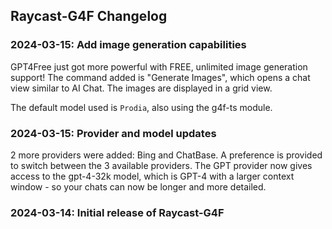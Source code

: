 ## Raycast-G4F Changelog

### 2024-03-15: Add image generation capabilities
GPT4Free just got more powerful with FREE, unlimited image generation support!
The command added is "Generate Images", which opens a chat view similar to AI Chat. The images are displayed in a grid view.

The default model used is `Prodia`, also using the g4f-ts module.

### 2024-03-15: Provider and model updates
2 more providers were added: Bing and ChatBase. A preference is provided to switch between the 3 available providers.
The GPT provider now gives access to the gpt-4-32k model, which is GPT-4 with a larger context window - so your
chats can now be longer and more detailed.

### 2024-03-14: Initial release of Raycast-G4F